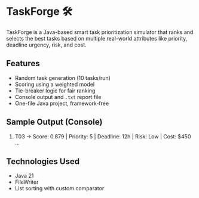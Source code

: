 # TaskForge 🛠️

TaskForge is a Java-based smart task prioritization simulator that ranks and selects the best tasks based on multiple real-world attributes like priority, deadline urgency, risk, and cost.

## Features
- Random task generation (10 tasks/run)
- Scoring using a weighted model
- Tie-breaker logic for fair ranking
- Console output and `.txt` report file
- One-file Java project, framework-free

## Sample Output (Console)
1. T03 → Score: 0.879 | Priority: 5 | Deadline: 12h | Risk: Low | Cost: $450  
...

## Technologies Used
- Java 21
- FileWriter
- List sorting with custom comparator
